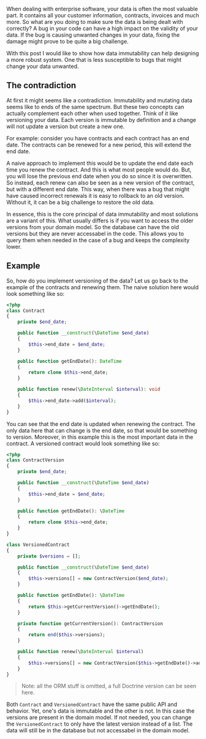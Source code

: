 [//]: # (TITLE: Mutations in data over time)
[//]: # (TAGS: entities, data)

When dealing with enterprise software, your data is often the most valuable part. It contains all your customer information, contracts, invoices and much more. So what are you doing to make sure the data is being dealt with correctly? A bug in your code can have a high impact on the validity of your data. If the bug is causing unwanted changes in your data, fixing the damage might prove to be quite a big challenge.

With this post I would like to show how data immutability can help designing a more robust system. One that is less susceptible to bugs that might change your data unwanted.

## The contradiction
At first it might seems like a contradiction. Immutability and mutating data seems like to ends of the same spectrum. But these two concepts can actually complement each other when used together. Think of it like versioning your data. Each version is immutable by definition and a change will not update a version but create a new one.

For example: consider you have contracts and each contract has an end date. The contracts can be renewed for a new period, this will extend the end date. 

A naive approach to implement this would be to update the end date each time you renew the contract. And this is what most people would do. But, you will lose the previous end date when you do so since it is overwritten. So instead, each renew can also be seen as a new version of the contract, but with a different end date. This way, when there was a bug that might have caused incorrect renewals it is easy to rollback to an old version. Without it, it can be a big challenge to restore the old data.

In essence, this is the core principal of data immutability and most solutions are a variant of this. What usually differs is if you want to access the older versions from your domain model. So the database can have the old versions but they are never accessabel in the code. This allows you to query them when needed in the case of a bug and keeps the complexity lower.

## Example

So, how do you implement versioning of the data? Let us go back to the example of the contracts and renewing them. The naive solution here would look something like so:

```php
<?php
class Contract
{
    private $end_date;

    public function __construct(\DateTime $end_date)
    {
        $this->end_date = $end_date;
    }

    public function getEndDate(): DateTime
    {
        return clone $this->end_date;
    }

    public function renew(\DateInterval $interval): void
    {
        $this->end_date->add($interval);
    }
}
```
You can see that the end date is updated when renewing the contract. The only data here that can change is the end date, so that would be something to version. Moreover, in this example this is the most important data in the contract. A versioned contract would look something like so:
```php
<?php
class ContractVersion
{
    private $end_date;

    public function __construct(\DateTime $end_date)
    {
        $this->end_date = $end_date;
    }

    public function getEndDate(): \DateTime
    {
        return clone $this->end_date;
    }
}

class VersionedContract
{
    private $versions = [];

    public function __construct(\DateTime $end_date)
    {
        $this->versions[] = new ContractVersion($end_date);
    }

    public function getEndDate(): \DateTime
    {
        return $this->getCurrentVersion()->getEndDate();
    }

    private function getCurrentVersion(): ContractVersion
    {
        return end($this->versions);
    }

    public function renew(\DateInterval $interval)
    {
        $this->versions[] = new ContractVersion($this->getEndDate()->add($interval));
    }
}
```
> Note: all the ORM stuff is omitted, a full Doctrine version can be seen here.

Both `Contract` and `VersionedContract` have the same public API and behavior. Yet, one's data is immutable and the other is not. In this case the versions are present in the domain model. If not needed, you can change the `VersionedContract` to only have the latest version instead of a list. The data will still be in the database but not accessabel in the domain model.
